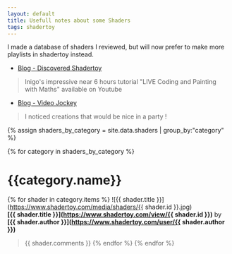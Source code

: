```yaml
---
layout: default
title: Usefull notes about some Shaders
tags: shadertoy
---
```


I made a database of shaders I reviewed, but will now prefer to make more playlists in shadertoy instead.

* [Blog - Discovered Shadertoy](https://www.shadertoy.com/playlist/MXtXWl)
>Inigo's impressive near 6 hours tutorial "LIVE Coding and Painting with Maths" available on Youtube
* [Blog - Video Jockey](https://www.shadertoy.com/playlist/XXyXzR)
>I noticed creations that would be nice in a party !

{% assign shaders_by_category = site.data.shaders | group_by:"category" %}

{% for category in shaders_by_category %}

# {{category.name}}

{% for shader in category.items %}
![{{ shader.title }}](https://www.shadertoy.com/media/shaders/{{ shader.id }}.jpg)  
**[{{ shader.title }}](https://www.shadertoy.com/view/{{ shader.id }})** by **[{{ shader.author }}](https://www.shadertoy.com/user/{{ shader.author }})**

>{{ shader.comments }} 
{% endfor %}
{% endfor %}


